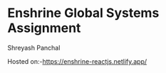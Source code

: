 # Enshrine Global Systems Assignment

Shreyash Panchal

Hosted on:-https://enshrine-reactjs.netlify.app/


